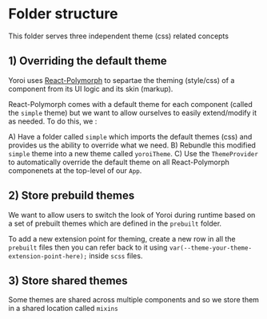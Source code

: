 # Folder structure

This folder serves three independent theme (css) related concepts

## 1) Overriding the default theme

Yoroi uses [React-Polymorph](https://github.com/input-output-hk/react-polymorph/) to separtae the theming (style/css) of a component from its UI logic and its skin (markup).

React-Polymorph comes with a default theme for each component (called the `simple` theme) but we want to allow ourselves to easily extend/modify it as needed. To do this, we :

A) Have a folder called `simple` which imports the default themes (css) and provides us the ability to override what we need.
B) Rebundle this modified `simple` theme into a new theme called `yoroiTheme`. 
C) Use the `ThemeProvider` to automatically override the default theme on all React-Polymorph componenets at the top-level of our `App`.

## 2) Store prebuild themes

We want to allow users to switch the look of Yoroi during runtime based on a set of prebuilt themes which are defined in the `prebuilt` folder.

To add a new extension point for theming, create a new row in all the `prebuilt` files then you can refer back to it using `var(--theme-your-theme-extension-point-here);` inside `scss` files.

## 3) Store shared themes

Some themes are shared across multiple components and so we store them in a shared location called `mixins`